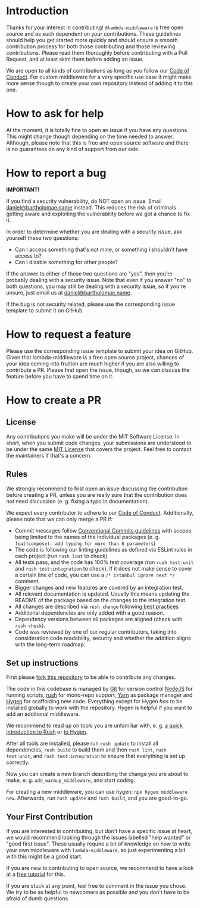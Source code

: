# Introduction

Thanks for your interest in contributing! `@lambda-middleware` is free open
source and as such dependent on your contributions. These guidelines should help
you get started more quickly and should ensure a smooth contribution process for
both those contributing and those reviewing contributions. Please read them
thoroughly before contributing with a Pull Request, and at least skim them before adding an issue.

We are open to all kinds of contributions as long as you follow our
[Code of Conduct](./CODE_OF_CONDUCT.md). For custom middleware for a very
specific use case it might make more sense though to create your own repository
instead of adding it to this one.

# How to ask for help

At the moment, it is totally fine to open an issue if you have any questions.
This might change though depending on the time needed to answer. Although,
please note that this is free and open source software and there is no
guarantees on any kind of support from our side.

# How to report a bug

**IMPORTANT!**

If you find a security vulnerability, do NOT open an issue. Email
[daniel@bartholomae.name](mailto:daniel@bartholomae.name&subject=Security%20vulnerability%20in%20lambda%20middleware)
instead. This reduces the risk of criminals getting aware and exploiting the
vulnerability before we got a chance to fix it.

In order to determine whether you are dealing with a security issue, ask yourself these two questions:
* Can I access something that's not mine, or something I shouldn't have access to?
* Can I disable something for other people?

If the answer to either of those two questions are "yes", then you're probably dealing with a security issue.
Note that even if you answer "no" to both questions, you may still be dealing with a security issue, so if you're
unsure, just email us at [daniel@bartholomae.name](mailto:daniel@bartholomae.name&subject=Security%20vulnerability%20in%20lambda%20middleware).

If the bug is not security related, please use the corresponding issue template
to submit it on GitHub.

# How to request a feature

Please use the corresponding issue template to submit your idea on GitHub. Given
that lambda-middleware is a free open source project, chances of your idea
coming into fruition are much higher if you are also willing to contribute a PR.
Please first open the issue, though, so we can discuss the feature before you
have to spend time on it.

# How to create a PR

## License

Any contributions you make will be under the MIT Software License. In short,
when you submit code changes, your submissions are understood to be under the
same [MIT License](./LICENSE) that covers the project. Feel free to contact the maintainers
if that's a concern.

## Rules

We strongly recommend to first open an issue discussing the contribution before
creating a PR, unless you are really sure that the contribution does not need
discussion (e. g. fixing a typo in documentation).

We expect every contributor to adhere to our
[Code of Conduct](./CODE_OF_CONDUCT.md). Additionally, please note that we can
only merge a PR if:
* Commit messages follow [Conventional Commits guidelines](https://www.conventionalcommits.org/en/v1.0.0/)
  with scopes being limited to the names of the individual packages
  (e. g. `feat(compose): add typing for more than 6 parameters`)
* The code is following our linting guidelines as defined via ESLint rules in
  each project (run `rush lint` to check)
* All tests pass, and the code has 100% test coverage (run `rush test:unit` and
  `rush test:integration` to check). If it does not make sense to cover a
  certain line of code, you can use a `/* istanbul ignore next */` comment.
* Bigger changes and new features are covered by an integration test.
* All relevant documentation is updated. Usually this means updating the README
  of the package based on the changes to the integration test.
* All changes are described via `rush change` following
  [best practices](https://rushjs.io/pages/best_practices/change_logs/)
* Additional dependencies are only added with a good reason.
* Dependency versions between all packages are aligned (check with `rush check`).
* Code was reviewed by one of our regular contributors, taking into
  consideration code readability, security and whether the addition aligns with
  the long-term roadmap.

## Set up instructions

First please [fork this repository](https://docs.github.com/en/github/getting-started-with-github/fork-a-repo)
to be able to contribute any changes.

The code in this codebase is managed by [Git](https://git-scm.com/) for version
control [NodeJS](https://nodejs.org/en/) for running scripts,
[rush](https://rushjs.io/) for mono-repo support, [Yarn](https://yarnpkg.com/)
as package manager and [Hygen](http://www.hygen.io/) for scaffolding new code.
Everything except for Hygen *has* to be installed globally to work with the
repository. Hygen is helpful if you want to add an additional middleware.

We recommend to read up on tools you are unfamiliar with, e. g.
[a quick introduction to Rush](https://rushjs.io/pages/developer/new_developer/)
or [to Hygen](http://www.hygen.io/docs/quick-start).

After all tools are installed, please run `rush update` to install all
dependencies, `rush build` to build them and then `rush lint`, `rush test:unit`, and `rush test:integration`
to ensure that everything is set up correctly.

Now you can create a new branch describing the change you are about to make,
e. g. `add_warmup_middleware`, and start coding.

For creating a new middleware, you can use hygen: `npx hygen middleware new`.
Afterwards, run `rush update` and `rush build`, and you are good-to-go.

## Your First Contribution

If you are interested in contributing, but don't have a specific issue at heart,
we would recommend looking through the issues labelled "help wanted" or
"good first issue". These usually require a bit of knowledge on how to write
your own middleware with `lambda-middleware`, so just experimenting a bit with
this might be a good start.

If you are new to contributing to open source, we recommend to have a look at
a [free tutorial](http://makeapullrequest.com/) for this.

If you are stuck at any point, feel free to comment in the issue you chose. We
try to be as helpful to newcomers as possible and you don't have to be afraid of
dumb questions.
